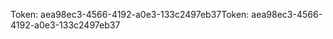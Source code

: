 <span data-ttu-id="ce7a7-101">Token: aea98ec3-4566-4192-a0e3-133c2497eb37</span><span class="sxs-lookup"><span data-stu-id="ce7a7-101">Token: aea98ec3-4566-4192-a0e3-133c2497eb37</span></span>